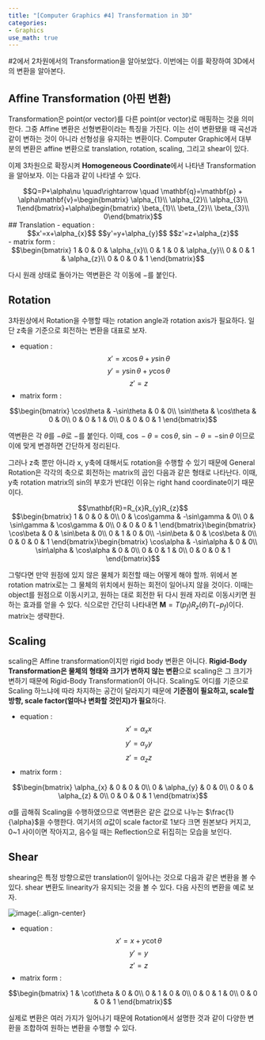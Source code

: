 ```yaml
---
title: "[Computer Graphics #4] Transformation in 3D"
categories:
- Graphics
use_math: true
---
```


#2에서 2차원에서의 Transformation을 알아보았다. 이번에는 이를 확장하여 3D에서의 변환을 알아본다.

## Affine Transformation (아핀 변환)
Transformation은 point(or vector)를 다른 point(or vector)로 매핑하는 것을 의미한다. 그중 Affine 변환은 선형변환이라는 특징을 가진다. 이는 선이 변환됐을 때 곡선과 같이 변하는 것이 아니라 선형성을 유지하는 변환이다. Computer Graphic에서 대부분의 변환은 affine 변환으로 translation, rotation, scaling, 그리고 shear이 있다. 

이제 3차원으로 확장시켜 **Homogeneous Coordinate**에서 나타낸 Transformation을  알아보자. 이는 다음과 같이 나타낼 수 있다.
<center> $$Q=P+\alpha\nu \quad\rightarrow \quad \mathbf{q}=\mathbf{p} + \alpha\mathbf{v}=\begin{bmatrix}
\alpha_{1}\\ \alpha_{2}\\ \alpha_{3}\\ 1\end{bmatrix}+\alpha\begin{bmatrix}
\beta_{1}\\ \beta_{2}\\ \beta_{3}\\ 0\end{bmatrix}$$ </center>
## Translation
- equation : <center>	$$x'=x+\alpha_{x}$$
	$$y'=y+\alpha_{y}$$
	$$z'=z+\alpha_{z}$$ </center>
- matrix form :
<center>	$$\begin{bmatrix}
1 & 0 & 0 & \alpha_{x}\\ 
0 & 1 & 0 & \alpha_{y}\\ 
0 & 0 & 1 & \alpha_{z}\\ 
0 & 0 & 0 & 1
\end{bmatrix}$$ </center>
	
다시 원래 상태로 돌아가는 역변환은 각 이동에 $-$를 붙인다. 
	
## Rotation
3차원상에서 Rotation을 수행할 때는 rotation angle과 rotation axis가 필요하다. 일단 z축을 기준으로 회전하는 변환을 대표로 보자.
- equation : <center>	$$x'=x\cos\theta+y\sin\theta$$
	$$y'=y\sin\theta+y\cos\theta$$
	$$z'=z$$ </center>
- matrix form :
<center>	$$\begin{bmatrix}
\cos\theta & -\sin\theta & 0 & 0\\ 
\sin\theta & \cos\theta & 0 & 0\\ 
0 & 0 & 1 & 0\\ 
0 & 0 & 0 & 1
\end{bmatrix}$$ </center>
	
역변환은 각 $\theta$를 $-\theta$로 $-$를 붙인다. 이때, $\cos-\theta = \cos\theta$, $\sin-\theta = -\sin\theta$ 이므로 이에 맞게 변경하면 간단하게 정리된다.

그러나 z축 뿐만 아니라 x, y축에 대해서도 rotation을 수행할 수 있기 때문에 General Rotation은 각각의 축으로 회전하는 matrix의 곱인 다음과 같은 형태로 나타난다. 이때, y축 rotation matrix의 sin의 부호가 반대인 이유는 right hand coordinate이기 때문이다.
<center> $$\mathbf{R}=R_{x}R_{y}R_{z}$$ </center>
<center>	$$\begin{bmatrix}
1 & 0 & 0 & 0\\ 
0 & \cos\gamma & -\sin\gamma & 0\\ 
0 & \sin\gamma & \cos\gamma & 0\\ 
0 & 0 & 0 & 1
\end{bmatrix}\begin{bmatrix}
\cos\beta & 0 & \sin\beta & 0\\ 
0 & 1 & 0 & 0\\ 
-\sin\beta & 0 & \cos\beta & 0\\ 
0 & 0 & 0 & 1
\end{bmatrix}\begin{bmatrix}
\cos\alpha & -\sin\alpha & 0 & 0\\ 
\sin\alpha & \cos\alpha & 0 & 0\\ 
0 & 0 & 1 & 0\\ 
0 & 0 & 0 & 1
\end{bmatrix}$$ </center>

그렇다면 만약 원점에 있지 않은 물체가 회전할 때는 어떻게 해야 할까. 위에서 본 rotation matrix로는 그 물체의 위치에서 원하는 회전이 일어나지 않을 것이다. 이때는 object를 원점으로 이동시키고, 원하는 대로 회전한 뒤 다시 원래 자리로 이동시키면 원하는 효과를 얻을 수 있다. 식으로만 간단히 나타내면 $\mathbf{M} = T(p_{f})R_{z}(\theta)T(-p_{f})$이다. matrix는 생략한다.

## Scaling
scaling은 Affine transformation이지만 rigid body 변환은 아니다.  **Rigid-Body Transformation은 물체의 형태와 크기가 변하지 않는 변환**으로 scaling은 그 크기가 변하기 때문에 Rigid-Body Transformation이 아니다. Scaling도 어디를 기준으로 Scaling 하느냐에 따라 차지하는 공간이 달라지기 때문에 **기준점이 필요하고, scale할 방향, scale factor(얼마나 변화할 것인지)가 필요**하다. 
- equation : <center>	$$x'=\alpha_{x}x$$
	$$y'=\alpha_{y}y$$
	$$z'=\alpha_{z}z$$ </center>
- matrix form :
<center>	$$\begin{bmatrix}
\alpha_{x} & 0 & 0 & 0\\ 
0 & \alpha_{y} & 0 & 0\\ 
0 & 0 & \alpha_{z} & 0\\ 
0 & 0 & 0 & 1
\end{bmatrix}$$ </center>

$\alpha$를 곱해줘 Scaling을 수행하였으므로 역변환은 같은 값으로 나누는 $\frac{1}{\alpha}$을 수행한다. 여기서의 $\alpha$값이 scale factor로 1보다 크면 원본보다 커지고, 0~1 사이이면 작아지고, 음수일 때는 Reflection으로 뒤집히는 모습을 보인다.

## Shear
shearing은 특정 방향으로만 translation이 일어나는 것으로 다음과 같은 변환을 볼 수 있다. shear 변환도 linearity가 유지되는 것을 볼 수 있다. 다음 사진의 변환을 예로 보자.

![image](https://user-images.githubusercontent.com/79836443/117400405-838f3b00-af3d-11eb-8fe8-e8de30d492fe.png){:.align-center}

- equation : <center>	$$x'=x+y\cot\theta$$
	$$y'=y$$
	$$z'=z$$ </center>
- matrix form :
<center>	$$\begin{bmatrix}
1 & \cot\theta & 0 & 0\\ 
0 & 1 & 0 & 0\\ 
0 & 0 & 1 & 0\\ 
0 & 0 & 0 & 1
\end{bmatrix}$$ </center>

실제로 변환은 여러 가지가 일어나기 때문에 Rotation에서 설명한 것과 같이 다양한 변환을 조합하여 원하는 변환을 수행할 수 있다.
